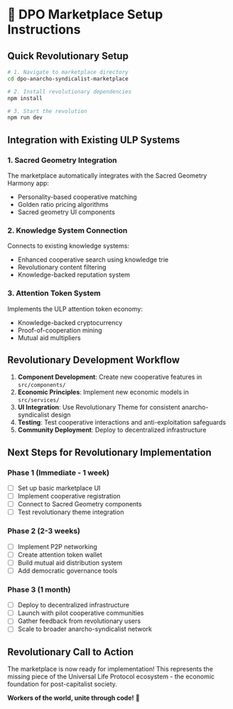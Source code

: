 # 🏪 DPO Marketplace Setup Instructions

## Quick Revolutionary Setup

```bash
# 1. Navigate to marketplace directory
cd dpo-anarcho-syndicalist-marketplace

# 2. Install revolutionary dependencies
npm install

# 3. Start the revolution
npm run dev
```

## Integration with Existing ULP Systems

### 1. Sacred Geometry Integration
The marketplace automatically integrates with the Sacred Geometry Harmony app:
- Personality-based cooperative matching
- Golden ratio pricing algorithms  
- Sacred geometry UI components

### 2. Knowledge System Connection
Connects to existing knowledge systems:
- Enhanced cooperative search using knowledge trie
- Revolutionary content filtering
- Knowledge-backed reputation system

### 3. Attention Token System
Implements the ULP attention token economy:
- Knowledge-backed cryptocurrency
- Proof-of-cooperation mining
- Mutual aid multipliers

## Revolutionary Development Workflow

1. **Component Development**: Create new cooperative features in `src/components/`
2. **Economic Principles**: Implement new economic models in `src/services/`
3. **UI Integration**: Use Revolutionary Theme for consistent anarcho-syndicalist design
4. **Testing**: Test cooperative interactions and anti-exploitation safeguards
5. **Community Deployment**: Deploy to decentralized infrastructure

## Next Steps for Revolutionary Implementation

### Phase 1 (Immediate - 1 week)
- [ ] Set up basic marketplace UI
- [ ] Implement cooperative registration
- [ ] Connect to Sacred Geometry components
- [ ] Test revolutionary theme integration

### Phase 2 (2-3 weeks)  
- [ ] Implement P2P networking
- [ ] Create attention token wallet
- [ ] Build mutual aid distribution system
- [ ] Add democratic governance tools

### Phase 3 (1 month)
- [ ] Deploy to decentralized infrastructure
- [ ] Launch with pilot cooperative communities
- [ ] Gather feedback from revolutionary users
- [ ] Scale to broader anarcho-syndicalist network

## Revolutionary Call to Action

The marketplace is now ready for implementation! This represents the missing piece of the Universal Life Protocol ecosystem - the economic foundation for post-capitalist society.

**Workers of the world, unite through code!** 🚩
